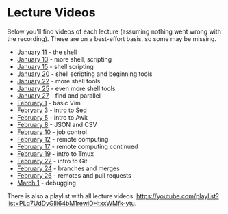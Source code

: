 # Lecture Videos

Below you'll find videos of each lecture (assuming nothing went wrong with the
recording). These are on a best-effort basis, so some may be missing.

  - [January 11](https://youtu.be/ankQNKqupWI) - the shell
  - [January 13](https://youtu.be/voc3sfv-SDw) - more shell, scripting
  - [January 15](https://youtu.be/5DhFmcJJe-Y) - shell scripting
  - [January 20](https://youtu.be/3-bpAPSkmiE) - shell scripting and beginning tools
  - [January 22](https://youtu.be/0t4VOTBayGs) - more shell tools
  - [January 25](https://youtu.be/gexRwnxlu54) - even more shell tools
  - [January 27](https://youtu.be/H-IgXXoaXzY) - find and parallel
  - [February 1](https://youtu.be/65nZOwn4q2I) - basic Vim
  - [Febryary 3](https://youtu.be/b8qXOYMFcHc) - intro to Sed
  - [February 5](https://youtu.be/fgNte-CvP_U) - intro to Awk
  - [February 8](https://youtu.be/wbu93dcWxN8) - JSON and CSV
  - [February 10](https://youtu.be/xoSf75l75ps) - job control
  - [February 12](https://youtu.be/_hN-_HtfbxA) - remote computing
  - [February 17](https://youtu.be/bbhhs7apzsI) - remote computing continued
  - [February 19](https://youtu.be/WyUkmCcc0QA) - intro to Tmux
  - [February 22](https://youtu.be/ueBUvZvjOU8) - intro to Git
  - [February 24](https://youtu.be/1IRXQv4Mnt8) - branches and merges
  - [February 26](https://youtu.be/vJp6tBugUAg) - remotes and pull requests
  - [March 1](https://youtu.be/uoyXK61L8wA) - debugging

There is also a playlist with all lecture videos:
<https://youtube.com/playlist?list=PLq7UdDyGlli64bM1rewiDHtxxWMfk-ytu>.

